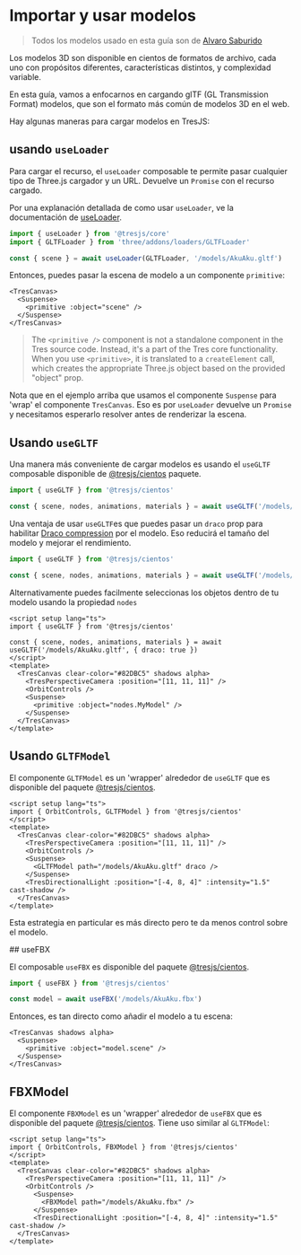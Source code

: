# Importar y usar modelos

> Todos los modelos usado en esta guía son de [Alvaro Saburido](https://sketchfab.com/3d-models/aku-aku-7dfcb6edf10b4098bbb965c56fd3055c)

Los modelos 3D son disponible en cientos de formatos de archivo, cada uno con propósitos diferentes, características distintos, y complexidad variable.

En esta guía, vamos a enfocarnos en cargando glTF (GL Transmission Format) modelos, que son el formato más común de modelos 3D en el web.

<StackBlitzEmbed projectId="tresjs-gltf-load-model" />

Hay algunas maneras para cargar modelos en TresJS:

## usando `useLoader`

Para cargar el recurso, el `useLoader` composable te permite pasar cualquier tipo de Three.js cargador y un URL. Devuelve un `Promise` con el recurso cargado.

Por una explanación detallada de como usar `useLoader`, ve la documentación de [useLoader](/api/composables#useloader).

```ts
import { useLoader } from '@tresjs/core'
import { GLTFLoader } from 'three/addons/loaders/GLTFLoader'

const { scene } = await useLoader(GLTFLoader, '/models/AkuAku.gltf')
```

Entonces, puedes pasar la escena de modelo a un componente `primitive`:

```html{3}
<TresCanvas>
  <Suspense>
    <primitive :object="scene" />
  </Suspense>
</TresCanvas>
```

> The `<primitive />` component is not a standalone component in the Tres source code. Instead, it's a part of the Tres core functionality. When you use `<primitive>`, it is translated to a `createElement` call, which creates the appropriate Three.js object based on the provided "object" prop.

Nota que en el ejemplo arriba que usamos el componente `Suspense` para 'wrap' el componente `TresCanvas`. Eso es por `useLoader` devuelve un `Promise` y necesitamos esperarlo resolver antes de renderizar la escena.

## Usando `useGLTF`

Una manera más conveniente de cargar modelos es usando el `useGLTF` composable disponible de [@tresjs/cientos](https://github.com/Tresjs/tres/tree/main/packages/cientos) paquete.

```ts
import { useGLTF } from '@tresjs/cientos'

const { scene, nodes, animations, materials } = await useGLTF('/models/AkuAku.gltf')
```

Una ventaja de usar `useGLTF`es que puedes pasar un `draco` prop para habilitar [Draco compression](https://threejs.org/docs/index.html?q=drac#examples/en/loaders/DRACOLoader) por el modelo. Eso reducirá el tamaño del modelo y mejorar el rendimiento.

```ts
import { useGLTF } from '@tresjs/cientos'

const { scene, nodes, animations, materials } = await useGLTF('/models/AkuAku.gltf', { draco: true })
```

Alternativamente puedes facilmente seleccionas los objetos dentro de tu modelo usando la propiedad `nodes`

```vue
<script setup lang="ts">
import { useGLTF } from '@tresjs/cientos'

const { scene, nodes, animations, materials } = await useGLTF('/models/AkuAku.gltf', { draco: true })
</script>
<template>
  <TresCanvas clear-color="#82DBC5" shadows alpha>
    <TresPerspectiveCamera :position="[11, 11, 11]" />
    <OrbitControls />
    <Suspense>
      <primitive :object="nodes.MyModel" />
    </Suspense>
  </TresCanvas>
</template>
```

## Usando `GLTFModel`

El componente `GLTFModel` es un 'wrapper' alrededor de `useGLTF` que es disponible del paquete [@tresjs/cientos](https://github.com/Tresjs/tres/tree/main/packages/cientos).

```vue{2,9}
<script setup lang="ts">
import { OrbitControls, GLTFModel } from '@tresjs/cientos'
</script>
<template>
  <TresCanvas clear-color="#82DBC5" shadows alpha>
    <TresPerspectiveCamera :position="[11, 11, 11]" />
    <OrbitControls />
    <Suspense>
      <GLTFModel path="/models/AkuAku.gltf" draco />
    </Suspense>
    <TresDirectionalLight :position="[-4, 8, 4]" :intensity="1.5" cast-shadow />
  </TresCanvas>
</template>
```

Esta estrategia en particular es más directo pero te da menos control sobre el modelo.

## useFBX

El composable `useFBX` es disponible del paquete [@tresjs/cientos](https://github.com/Tresjs/tres/tree/main/packages/cientos).

```ts
import { useFBX } from '@tresjs/cientos'

const model = await useFBX('/models/AkuAku.fbx')
```

Entonces, es tan directo como añadir el modelo a tu escena:

```html{3}
<TresCanvas shadows alpha>
  <Suspense>
    <primitive :object="model.scene" />
  </Suspense>
</TresCanvas>
```

## FBXModel

El componente `FBXModel` es un 'wrapper' alrededor de `useFBX` que es disponible del paquete [@tresjs/cientos](https://github.com/Tresjs/tres/tree/main/packages/cientos). Tiene uso similar al `GLTFModel`:

```vue{2,9}
<script setup lang="ts">
import { OrbitControls, FBXModel } from '@tresjs/cientos'
</script>
<template>
  <TresCanvas clear-color="#82DBC5" shadows alpha>
    <TresPerspectiveCamera :position="[11, 11, 11]" />
    <OrbitControls />
      <Suspense>
        <FBXModel path="/models/AkuAku.fbx" />
      </Suspense>
      <TresDirectionalLight :position="[-4, 8, 4]" :intensity="1.5" cast-shadow />
  </TresCanvas>
</template>
```

